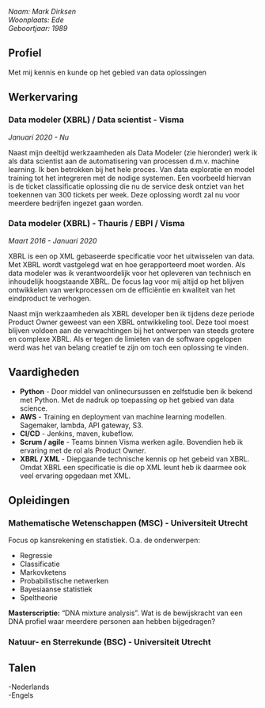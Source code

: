 _Naam: Mark Dirksen  
Woonplaats: Ede  
Geboortjaar: 1989_  

## Profiel
Met mij kennis en kunde op het gebied van data oplossingen

## Werkervaring
### Data modeler (XBRL) / Data scientist - Visma  
_Januari 2020 - Nu_

Naast mijn deeltijd werkzaamheden als Data Modeler (zie hieronder) werk ik als data scientist aan de automatisering van processen d.m.v. machine learning. Ik ben betrokken bij het hele proces. Van data exploratie en model training tot het integreren met de nodige systemen. Een voorbeeld hiervan is de ticket classificatie oplossing die nu de service desk ontziet van het toekennen van 300 tickets per week. Deze oplossing wordt zal nu voor meerdere bedrijfen ingezet gaan worden.

### Data modeler (XBRL) - Thauris / EBPI / Visma  
_Maart 2016 - Januari 2020_

XBRL is een op XML gebaseerde specificatie voor het uitwisselen van data. Met XBRL wordt vastgelegd wat en hoe gerapporteerd moet worden. Als data modeler was ik verantwoordelijk voor het opleveren van technisch en inhoudelijk hoogstaande XBRL. De focus lag voor mij altijd op het blijven ontwikkelen van werkprocessen om de efficiëntie en kwaliteit van het eindproduct te verhogen.

Naast mijn werkzaamheden als XBRL developer ben ik tijdens deze periode Product Owner geweest van een XBRL ontwikkeling tool. Deze tool moest blijven voldoen aan de verwachtingen bij het ontwerpen van steeds grotere en complexe XBRL. Als er tegen de limieten van de software opgelopen werd was het van belang creatief te zijn om toch een oplossing te vinden.

## Vaardigheden
- **Python** - Door middel van onlinecursussen en zelfstudie ben ik bekend met Python. Met de nadruk op toepassing op het gebied van data science. 
- **AWS** - Training en deployment van machine learning modellen. Sagemaker, lambda, API gateway, S3.
- **CI/CD** - Jenkins, maven, kubeflow. 
- **Scrum / agile** - Teams binnen Visma werken agile. Bovendien heb ik ervaring met de rol als Product Owner. 
- **XBRL / XML** - Diepgaande technische kennis op het gebeid van XBRL. Omdat XBRL een specificatie is die op XML leunt heb ik daarmee ook veel ervaring opgedaan met XML. 

## Opleidingen
### Mathematische Wetenschappen (MSC) - Universiteit Utrecht
Focus op kansrekening en statistiek. O.a. de onderwerpen:
- Regressie 
- Classificatie 
- Markovketens 
- Probabilistische netwerken 
- Bayesiaanse statistiek 
- Speltheorie  

**Masterscriptie:** “DNA mixture analysis”. Wat is de bewijskracht van een DNA profiel waar meerdere personen aan hebben bijgedragen?

### Natuur- en Sterrekunde (BSC) - Universiteit Utrecht

## Talen
-Nederlands  
-Engels
